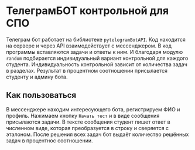 # ТелеграмБОТ контрольной для СПО

Телеграм бот работает на библиотеке `pytelegramBotAPI`. Код находится на сервере и через API взаимодействует с мессенджером. В код программы вставляются задачи и ответы к ним. И благодаря модулю `random` подбирается индивидуальный вариант контрольной для каждого студента. Индивидуальность контрольной зависит от количества задач в разделах. Результат в процентном соотношении присылается студенту и админу бота.

## Как пользоваться

В мессенджере находим интересующего бота, регистрируем ФИО и профиль. Нажимаем кнопку `Начать тест` и в виде сообщения присылаются задачи. В тексте сообщения студент пишет ответ в численном виде, которая преобразуется в строку и сверяется с эталоном. После решения всех задач бот выдаёт количество решённых задач в процентнос соотношении.
